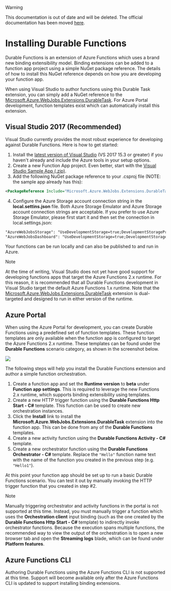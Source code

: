 > [!WARNING]
> This documentation is out of date and will be deleted. The official documentation has been moved [here](https://docs.microsoft.com/en-us/azure/azure-functions/durable-functions-install).

# Installing Durable Functions
Durable Functions is an extension of Azure Functions which uses a brand new binding extensibility model. Binding extensions can be added to a function app project using a simple NuGet package reference. The details of how to install this NuGet reference depends on how you are developing your function app.

When using Visual Studio to author functions using this Durable Task extension, you can simply add a NuGet reference to the [Microsoft.Azure.WebJobs.Extensions.DurableTask](https://www.nuget.org/packages/Microsoft.Azure.WebJobs.Extensions.DurableTask). For Azure Portal development, function templates exist which can automatically install this extension.

## Visual Studio 2017 (Recommended)
Visual Studio currently provides the most robust experience for developing against Durable Functions. Here is how to get started:

1. Install the [latest version of Visual Studio](https://www.visualstudio.com/downloads/) (VS 2017 15.3 or greater) if you haven't already and include the Azure tools in your setup options.
2. Create a new Function App project. Even better, start with the [Visual Studio Sample App (.zip)](~/files/VSDFSampleApp.zip).
3. Add the following NuGet package reference to your .csproj file (NOTE: the sample app already has this):

```xml
<PackageReference Include="Microsoft.Azure.WebJobs.Extensions.DurableTask" Version="1.0.0-beta" />
```
4. Configure the Azure Storage account connection string in the **local.settins.json** file. Both Azure Storage Emulator and Azure Storage account connection strings are acceptable. If you prefer to use Azure Storage Emulator, please first start it and then set the connection in local.settings.json:

```xml
"AzureWebJobsStorage": "UseDevelopmentStorage=true;DevelopmentStorageProxyUri=http://127.0.0.1:10002/",
"AzureWebJobsDashboard": "UseDevelopmentStorage=true;DevelopmentStorageProxyUri=http://127.0.0.1:10002/"
```

Your functions can be run locally and can also be published to and run in Azure.

> [!NOTE]
> At the time of writing, Visual Studio does not yet have good support for developing functions apps that target the Azure Functions 2.x runtime. For this reason, it is recommended that all Durable Functions development in Visual Studio target the default Azure Functions 1.x runtime. Note that the [Microsoft.Azure.WebJobs.Extensions.DurableTask](https://www.nuget.org/packages/Microsoft.Azure.WebJobs.Extensions.DurableTask) extension is dual-targeted and designed to run in either version of the runtime.

## Azure Portal
When using the Azure Portal for development, you can create Durable Functions using a predefined set of function templates. These function templates are only available when the function app is configured to target the Azure Functions 2.x runtime. These templates can be found under the **Durable Functions** scenario category, as shown in the screenshot below.

<img src="~/images/durable-functions-templates.png"/>

The following steps will help you install the Durable Functions extension and author a simple function orchestration.

1. Create a function app and set the **Runtime version** to **beta** under **Function app settings**. This is required to leverage the new Functions 2.x runtime, which supports binding extensibility using templates.
2. Create a new HTTP trigger function using the **Durable Functions Http Start - C#** template. This function can be used to create new orchestration instances.
3. Click the **Install** link to install the **Microsoft.Azure.WebJobs.Extensions.DurableTask** extension into the function app. This can be done from any of the **Durable Functions** templates.
4. Create a new activity function using the **Durable Functions Activity - C#** template.
5. Create a new orchestrator function using the **Durable Functions Orchestrator - C#** template. Replace the `"Hello"` function name text with the name of the function you created in the previous step (e.g. `"Hello1"`).

At this point your function app should be set up to run a basic Durable Functions scenario. You can test it out by manually invoking the HTTP trigger function that you created in step #2.

> [!NOTE]
> Manually triggering orchestrator and activity functions in the portal is not supported at this time. Instead, you must manually trigger a function which uses the **Orchestration client** input binding (such as the one created by the **Durable Functions Http Start - C#** template) to indirectly invoke orchestrator functions. Because the execution spans multiple functions, the recommended way to view the output of the orchestration is to open a new browser tab and open the **Streaming logs** blade, which can be found under **Platform features**.

## Azure Functions CLI
Authoring Durable Functions using the Azure Functions CLI is not supported at this time. Support will become available only after the Azure Functions CLI is updated to support installing binding extensions.
